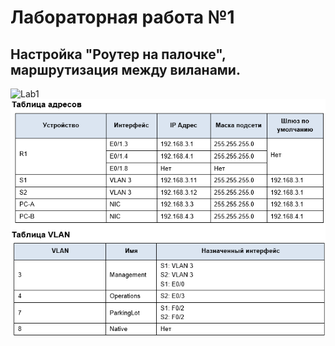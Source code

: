 # Лабораторная работа №1
## Настройка "Роутер на палочке", маршрутизация между виланами.
![Lab1](https://github.com/MikhailSkud/otus_ntw_eng/assets/165217790/f4c4f8ab-4054-4bab-9995-0ef4395c680b)
![alt text](Table1-1.png)






